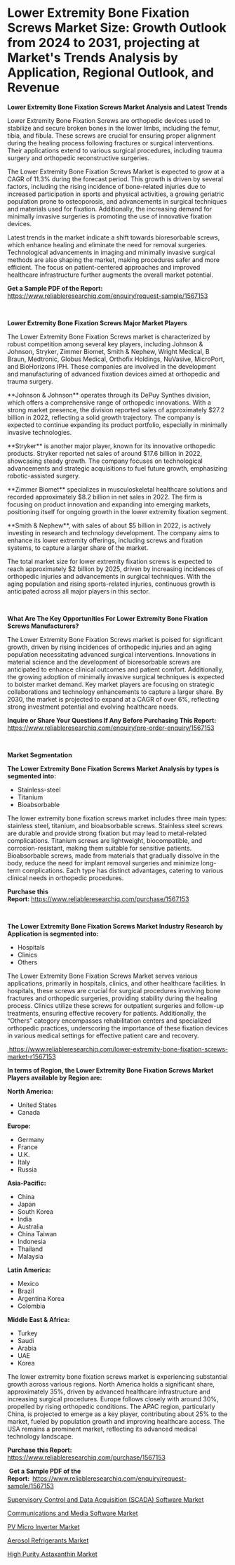 <p><h1>Lower Extremity Bone Fixation Screws Market Size: Growth Outlook from 2024 to 2031, projecting at Market's Trends Analysis by Application, Regional Outlook, and Revenue</h1></p><p><strong>Lower Extremity Bone Fixation Screws Market Analysis and Latest Trends</strong></p>
<p><p>Lower Extremity Bone Fixation Screws are orthopedic devices used to stabilize and secure broken bones in the lower limbs, including the femur, tibia, and fibula. These screws are crucial for ensuring proper alignment during the healing process following fractures or surgical interventions. Their applications extend to various surgical procedures, including trauma surgery and orthopedic reconstructive surgeries.</p><p>The Lower Extremity Bone Fixation Screws Market is expected to grow at a CAGR of 11.3% during the forecast period. This growth is driven by several factors, including the rising incidence of bone-related injuries due to increased participation in sports and physical activities, a growing geriatric population prone to osteoporosis, and advancements in surgical techniques and materials used for fixation. Additionally, the increasing demand for minimally invasive surgeries is promoting the use of innovative fixation devices.</p><p>Latest trends in the market indicate a shift towards bioresorbable screws, which enhance healing and eliminate the need for removal surgeries. Technological advancements in imaging and minimally invasive surgical methods are also shaping the market, making procedures safer and more efficient. The focus on patient-centered approaches and improved healthcare infrastructure further augments the overall market potential.</p></p>
<p><strong>Get a Sample PDF of the Report:&nbsp;</strong> <a href="https://www.reliableresearchiq.com/enquiry/request-sample/1567153">https://www.reliableresearchiq.com/enquiry/request-sample/1567153</a></p>
<p>&nbsp;</p>
<p><strong>Lower Extremity Bone Fixation Screws Major Market Players</strong></p>
<p><p>The Lower Extremity Bone Fixation Screws market is characterized by robust competition among several key players, including Johnson & Johnson, Stryker, Zimmer Biomet, Smith & Nephew, Wright Medical, B Braun, Medtronic, Globus Medical, Orthofix Holdings, NuVasive, MicroPort, and BioHorizons IPH. These companies are involved in the development and manufacturing of advanced fixation devices aimed at orthopedic and trauma surgery.</p><p>**Johnson & Johnson** operates through its DePuy Synthes division, which offers a comprehensive range of orthopedic innovations. With a strong market presence, the division reported sales of approximately $27.2 billion in 2022, reflecting a solid growth trajectory. The company is expected to continue expanding its product portfolio, especially in minimally invasive technologies.</p><p>**Stryker** is another major player, known for its innovative orthopedic products. Stryker reported net sales of around $17.6 billion in 2022, showcasing steady growth. The company focuses on technological advancements and strategic acquisitions to fuel future growth, emphasizing robotic-assisted surgery.</p><p>**Zimmer Biomet** specializes in musculoskeletal healthcare solutions and recorded approximately $8.2 billion in net sales in 2022. The firm is focusing on product innovation and expanding into emerging markets, positioning itself for ongoing growth in the lower extremity fixation segment.</p><p>**Smith & Nephew**, with sales of about $5 billion in 2022, is actively investing in research and technology development. The company aims to enhance its lower extremity offerings, including screws and fixation systems, to capture a larger share of the market.</p><p>The total market size for lower extremity fixation screws is expected to reach approximately $2 billion by 2025, driven by increasing incidences of orthopedic injuries and advancements in surgical techniques. With the aging population and rising sports-related injuries, continuous growth is anticipated across all major players in this sector.</p></p>
<p>&nbsp;</p>
<p><strong>What Are The Key Opportunities For Lower Extremity Bone Fixation Screws Manufacturers?</strong></p>
<p><p>The Lower Extremity Bone Fixation Screws market is poised for significant growth, driven by rising incidences of orthopedic injuries and an aging population necessitating advanced surgical interventions. Innovations in material science and the development of bioresorbable screws are anticipated to enhance clinical outcomes and patient comfort. Additionally, the growing adoption of minimally invasive surgical techniques is expected to bolster market demand. Key market players are focusing on strategic collaborations and technology enhancements to capture a larger share. By 2030, the market is projected to expand at a CAGR of over 6%, reflecting strong investment potential and evolving healthcare needs.</p></p>
<p><strong>Inquire or Share Your Questions If Any Before Purchasing This Report:</strong> <a href="https://www.reliableresearchiq.com/enquiry/pre-order-enquiry/1567153">https://www.reliableresearchiq.com/enquiry/pre-order-enquiry/1567153</a></p>
<p>&nbsp;</p>
<p><strong>Market Segmentation</strong></p>
<p><strong>The Lower Extremity Bone Fixation Screws Market Analysis by types is segmented into:</strong></p>
<p><ul><li>Stainless-steel</li><li>Titanium</li><li>Bioabsorbable</li></ul></p>
<p><p>The lower extremity bone fixation screws market includes three main types: stainless steel, titanium, and bioabsorbable screws. Stainless steel screws are durable and provide strong fixation but may lead to metal-related complications. Titanium screws are lightweight, biocompatible, and corrosion-resistant, making them suitable for sensitive patients. Bioabsorbable screws, made from materials that gradually dissolve in the body, reduce the need for implant removal surgeries and minimize long-term complications. Each type has distinct advantages, catering to various clinical needs in orthopedic procedures.</p></p>
<p><strong>Purchase this Report:&nbsp;</strong><a href="https://www.reliableresearchiq.com/purchase/1567153">https://www.reliableresearchiq.com/purchase/1567153</a></p>
<p>&nbsp;</p>
<p><strong>The Lower Extremity Bone Fixation Screws Market Industry Research by Application is segmented into:</strong></p>
<p><ul><li>Hospitals</li><li>Clinics</li><li>Others</li></ul></p>
<p><p>The Lower Extremity Bone Fixation Screws Market serves various applications, primarily in hospitals, clinics, and other healthcare facilities. In hospitals, these screws are crucial for surgical procedures involving bone fractures and orthopedic surgeries, providing stability during the healing process. Clinics utilize these screws for outpatient surgeries and follow-up treatments, ensuring effective recovery for patients. Additionally, the “Others” category encompasses rehabilitation centers and specialized orthopedic practices, underscoring the importance of these fixation devices in various medical settings for effective patient care and recovery.</p></p>
<p><a href="https://www.reliableresearchiq.com/lower-extremity-bone-fixation-screws-market-r1567153">&nbsp;https://www.reliableresearchiq.com/lower-extremity-bone-fixation-screws-market-r1567153</a></p>
<p><strong>In terms of Region, the Lower Extremity Bone Fixation Screws Market Players available by Region are:</strong></p>
<p>
    <p> <strong> North America: </strong>
        <ul>
            <li>United States</li>
            <li>Canada</li>
        </ul>
        </p> 
    <p> <strong> Europe: </strong>
        <ul>
            <li>Germany</li>
            <li>France</li>
            <li>U.K.</li>
            <li>Italy</li>
            <li>Russia</li>
        </ul>
        </p> 
    <p> <strong> Asia-Pacific: </strong>
        <ul>
            <li>China</li>
            <li>Japan</li>
            <li>South Korea</li>
            <li>India</li>
            <li>Australia</li>
            <li>China Taiwan</li>
            <li>Indonesia</li>
            <li>Thailand</li>
            <li>Malaysia</li>
        </ul>
        </p> 
    <p> <strong> Latin America: </strong>
        <ul>
            <li>Mexico</li>
            <li>Brazil</li>
            <li>Argentina Korea</li>
            <li>Colombia</li>
        </ul>
        </p> 
    <p> <strong> Middle East & Africa: </strong>
        <ul>
            <li>Turkey</li>
            <li>Saudi</li>
            <li>Arabia</li>
            <li>UAE</li>
            <li>Korea</li>
        </ul>
    </p>
    </p>
<p><p>The lower extremity bone fixation screws market is experiencing substantial growth across various regions. North America holds a significant share, approximately 35%, driven by advanced healthcare infrastructure and increasing surgical procedures. Europe follows closely with around 30%, propelled by rising orthopedic conditions. The APAC region, particularly China, is projected to emerge as a key player, contributing about 25% to the market, fueled by population growth and improving healthcare access. The USA remains a prominent market, reflecting its advanced medical technology landscape.</p></p>
<p><strong>Purchase this Report: </strong><a href="https://www.reliableresearchiq.com/purchase/1567153">https://www.reliableresearchiq.com/purchase/1567153</a></p>
<p>&nbsp;<strong>Get a Sample PDF of the Report:&nbsp;&nbsp;</strong><a href="https://www.reliableresearchiq.com/enquiry/request-sample/1567153">https://www.reliableresearchiq.com/enquiry/request-sample/1567153</a></p>
<p><strong></strong></p>
<p><p><a href="https://issuu.com/reportprime-2/docs/supervisory-control-and-data-acquis_52c52b8b2fb43a">Supervisory Control and Data Acquisition (SCADA) Software Market</a></p><p><a href="https://issuu.com/reportprime-2/docs/communications-and-media-software-m_1d01a41d9a2207">Communications and Media Software Market</a></p><p><a href="https://www.linkedin.com/pulse/pv-micro-inverter-market-size-growth-trends-industry-yndue?trackingId=gOhuw4lXT0K0upiHZcy3UQ%3D%3D">PV Micro Inverter Market</a></p><p><a href="https://www.linkedin.com/pulse/global-aerosol-refrigerants-market-focus-product-type-aluminum-73jrf?trackingId=zVGeUqWlTJeeAdpc9VvR1g%3D%3D">Aerosol Refrigerants Market</a></p><p><a href="https://medium.com/@johnson154chris/high-purity-astaxanthin-market-research-report-includes-analysis-on-market-size-share-and-growth-bae4b272799c?postPublishedType=repub">High Purity Astaxanthin Market</a></p></p>